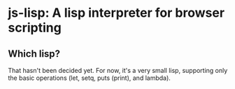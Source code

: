 # js-lisp: A lisp interpreter for browser scripting

## Which lisp?

That hasn't been decided yet. For now, it's a very small lisp, supporting only the basic operations (let, setq, puts (print), and lambda).
